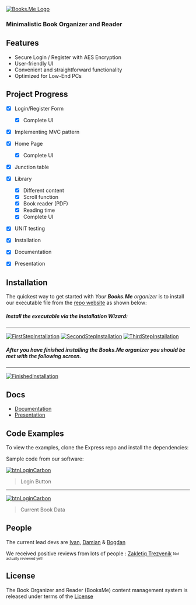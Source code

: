 [![Books.Me Logo](https://raw.githubusercontent.com/Books-me/Books.me/bb926bac2b7ff48923621a69c1f006c4b9206aa1/Images/linkedin_banner_image_1.png)]()

  ### Minimalistic Book Organizer and Reader
  
  ## Features

  * Secure Login / Register with AES Encryption
  * User-friendly UI
  * Convenient and straightforward functionality
  * Optimized for Low-End PCs
  
  
  ## Project Progress
- [x] Login/Register Form
  - [x] Complete UI
- [x] Implementing MVC pattern
- [x] Home Page
  - [x] Complete UI
- [x] Junction table
- [x] Library
  - [x] Different content
  - [x] Scroll function
  - [x] Book reader (PDF)
  - [x] Reading time
  - [x] Complete UI
 - [x] UNIT testing
- [x] Installation
- [x] Documentation
- [x] Presentation


## Installation

 The quickest way to get started with *Your **Books.Me** organizer* is to install our executable file from the [repo website](https://booksme.netlify.app/) as shown below:
##### Install the executable via the installation Wizard:
---
[![FirstStepInstallation](https://raw.githubusercontent.com/Books-me/Books.me/master/Images/FirstStepInstallation.png)](https://raw.githubusercontent.com/Books-me/Books.me/master/Images/FirstStepInstallation.png)
[![SecondStepInstallation](https://raw.githubusercontent.com/Books-me/Books.me/master/Images/SecondStepInstallation.png)](https://raw.githubusercontent.com/Books-me/Books.me/master/Images/SecondStepInstallation.png)
[![ThirdStepInstallation](https://raw.githubusercontent.com/Books-me/Books.me/master/Images/ThirdStepInstallation.png)](https://raw.githubusercontent.com/Books-me/Books.me/master/Images/ThirdStepInstallation.png)

##### After you have finished installing the **Books.Me** organizer you should be met with the following screen.
---
[![FinishedInstallation](https://raw.githubusercontent.com/Books-me/Books.me/master/Images/FinishedInstallation.png)](https://raw.githubusercontent.com/Books-me/Books.me/master/Images/FinishedInstallation.png)



## Docs

  * [Documentation](https://github.com/Books-me/Books.me/blob/master/Documentation/Dokumentacion.pdf)
  * [Presentation](https://github.com/Books-me/Books.me/blob/master/Documentation/Books.me%20Presentation.pdf)


## Code Examples

  To view the examples, clone the Express repo and install the dependencies:

Sample code from our software:

[![btnLoginCarbon](https://raw.githubusercontent.com/Books-me/Books.me/master/Images/btnLoginCarbon.png)](https://raw.githubusercontent.com/Books-me/Books.me/master/Images/btnLoginCarbon.png)
> Login Button
----
[![btnLoginCarbon](https://github.com/Books-me/Books.me/blob/master/Images/currentBookData.png)](https://github.com/Books-me/Books.me/blob/master/Images/currentBookData.png)
> Current Book Data

## People

The current lead devs are [Ivan](https://github.com/ValWalker0304), [Damian](https://github.com/Azgorn) & [Bogdan](https://github.com/b0nk0)

We received positive reviews from lots of people : [Zakletiq Trezvenik](https://raw.githubusercontent.com/Books-me/Books.me/master/Images/Za%20tova%20books%20me.png)
<sub><sup>Not actually reviewed yet!</sup></sub>

## License

The Book Organizer and Reader (BooksMe) content management system is released under terms of the [License](LICENSE)
